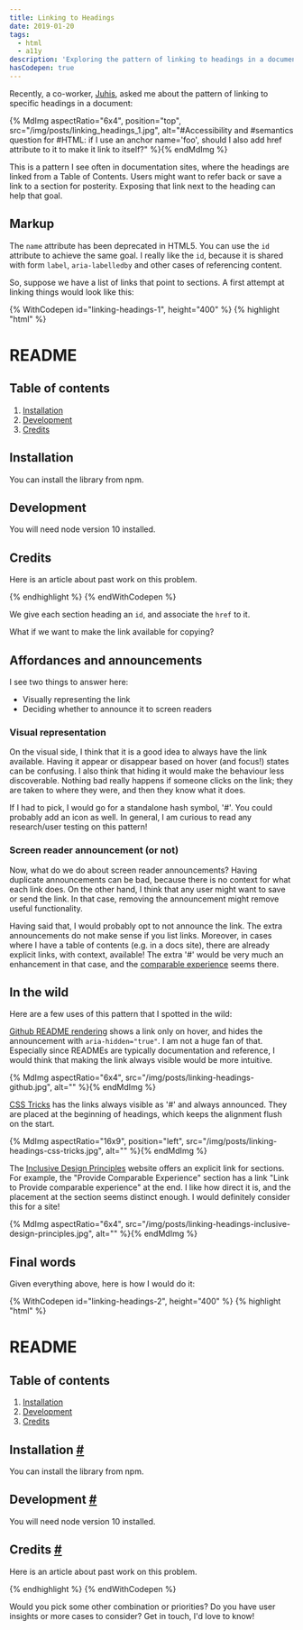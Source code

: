 ```yaml
---
title: Linking to Headings
date: 2019-01-20
tags:
  - html
  - a11y
description: 'Exploring the pattern of linking to headings in a document.'
hasCodepen: true
---
```


Recently, a co-worker, [Juhis](https://twitter.com/hamatti), asked me about the pattern of linking to specific headings in a document:

{% MdImg
  aspectRatio="6x4",
  position="top",
  src="/img/posts/linking_headings_1.jpg",
  alt="#Accessibility and #semantics question for #HTML: if I use an anchor name='foo', should I also add href attribute to it to make it link to itself?"
%}{% endMdImg %}

This is a pattern I see often in documentation sites, where the headings are linked from a Table of Contents. Users might want to refer back or save a link to a section for posterity. Exposing that link next to the heading can help that goal.

## Markup

The `name` attribute has been deprecated in HTML5. You can use the `id` attribute to achieve the same goal. I really like the `id`, because it is shared with form `label`, `aria-labelledby` and other cases of referencing content.

So, suppose we have a list of links that point to sections. A first attempt at linking things would look like this:

{% WithCodepen id="linking-headings-1", height="400" %}
{% highlight "html" %}
<h1>README</h1>

<h2>Table of contents</h2>
<ol>
  <li>
    <a href="#installation">Installation</a>
  </li>
  <li>
    <a href="#development">Development</a>
  </li>
  <li>
    <a href="#credits">Credits</a>
  </li>
</ol>

<h2 id="installation">Installation</h2>
<p>You can install the library from npm.</p>

<h2 id="development">Development</h2>
<p>You will need node version 10 installed.</p>

<h2 id="credits">Credits</h2>
<p>Here is an article about past work on this problem.</p>
{% endhighlight %}
{% endWithCodepen %}

We give each section heading an `id`, and associate the `href` to it.

What if we want to make the link available for copying?

## Affordances and announcements

I see two things to answer here:

- Visually representing the link
- Deciding whether to announce it to screen readers

### Visual representation

On the visual side, I think that it is a good idea to always have the link available. Having it appear or disappear based on hover (and focus!) states can be confusing. I also think that hiding it would make the behaviour less discoverable. Nothing bad really happens if someone clicks on the link; they are taken to where they were, and then they know what it does.

If I had to pick, I would go for a standalone hash symbol, '#'. You could probably add an icon as well. In general, I am curious to read any research/user testing on this pattern!

### Screen reader announcement (or not)

Now, what do we do about screen reader announcements? Having duplicate announcements can be bad, because there is no context for what each link does. On the other hand, I think that any user might want to save or send the link. In that case, removing the announcement might remove useful functionality.

Having said that, I would probably opt to not announce the link. The extra announcements do not make sense if you list links. Moreover, in cases where I have a table of contents (e.g. in a docs site), there are already explicit links, with context, available! The extra '#' would be very much an enhancement in that case, and the [comparable experience](https://inclusivedesignprinciples.org/#provide-comparable-experience) seems there.

## In the wild

Here are a few uses of this pattern that I spotted in the wild:

[Github README rendering](https://github.com/fpapado/fotis.xyz) shows a link only on hover, and hides the announcement with `aria-hidden="true"`. I am not a huge fan of that. Especially since READMEs are typically documentation and reference, I would think that making the link always visible would be more intuitive.

{% MdImg
  aspectRatio="6x4",
  src="/img/posts/linking-headings-github.jpg",
  alt=""
%}{% endMdImg %}

[CSS Tricks](https://css-tricks.com/2019-css-wishlist/) has the links always visible as '#' and always announced. They are placed at the beginning of headings, which keeps the alignment flush on the start.

{% MdImg
  aspectRatio="16x9",
  position="left",
  src="/img/posts/linking-headings-css-tricks.jpg",
  alt=""
%}{% endMdImg %}

The [Inclusive Design Principles](https://inclusivedesignprinciples.org) website offers an explicit link for sections. For example, the "Provide Comparable Experience" section has a link "Link to Provide comparable experience" at the end. I like how direct it is, and the placement at the section seems distinct enough. I would definitely consider this for a site!

{% MdImg
  aspectRatio="6x4",
  src="/img/posts/linking-headings-inclusive-design-principles.jpg",
  alt=""
%}{% endMdImg %}

## Final words

Given everything above, here is how I would do it:

{% WithCodepen id="linking-headings-2", height="400" %}
{% highlight "html" %}
<h1>README</h1>

<h2>Table of contents</h2>
<ol>
  <li>
    <a href="#installation">Installation</a>
  </li>
  <li>
    <a href="#development">Development</a>
  </li>
  <li>
    <a href="#credits">Credits</a>
  </li>
</ol>

<h2 id="installation">Installation <a href="#installation" aria-label="Link to Installation section">#</a></h2>
<p>You can install the library from npm.</p>

<h2 id="development">Development <a href="#development" aria-label="Link to Development section">#</a></h2>
<p>You will need node version 10 installed.</p>

<h2 id="credits">Credits <a href="#credits" aria-label="Link to Credits section">#</a></h2>
<p>Here is an article about past work on this problem.</p>
{% endhighlight %}
{% endWithCodepen %}

Would you pick some other combination or priorities? Do you have user insights or more cases to consider? Get in touch, I'd love to know!
